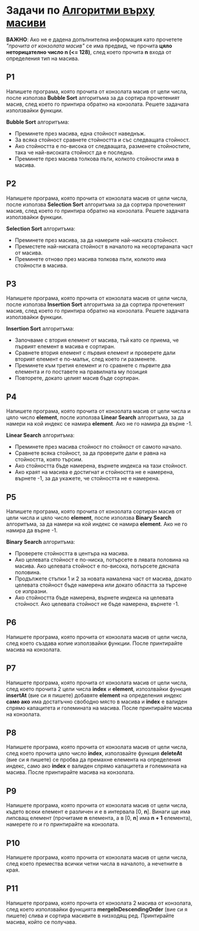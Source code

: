 # Задачи по [Алгоритми върху масиви](./README.md)

**ВАЖНО**: Ако не е дадена допълнителна информация като прочетете *"прочита от конзолата масив"* се има предвид, че прочита **цяло неторицателно число n (<= 128)**, след което прочита **n** входа от определения тип на масива.

## P1

Напишете програма, която прочита от конзолата масив от цели числа, после използва **Bubble Sort** алгоритъма за да сортира прочетеният масив, след което го принтира обратно на конзолата. Решете задачата използвайки функции.

**Bubble Sort** алгоритъма:

- Преминете през масива, една стойност наведнъж.
- За всяка стойност сравнете стойността и със следващата стойност.
- Ако стойността е по-висока от следващата, разменете стойностите, така че най-високата стойност да е последна.
- Преминете през масива толкова пъти, колкото стойности има в масива.

## P2

Напишете програма, която прочита от конзолата масив от цели числа, после използва **Selection Sort** алгоритъма за да сортира прочетеният масив, след което го принтира обратно на конзолата. Решете задачата използвайки функции.

**Selection Sort** алгоритъма:

- Преминете през масива, за да намерите най-ниската стойност.
- Преместете най-ниската стойност в началото на несортираната част от масива.
- Преминете отново през масива толкова пъти, колкото има стойности в масива.

## P3

Напишете програма, която прочита от конзолата масив от цели числа, после използва **Insertion Sort** алгоритъма за да сортира прочетеният масив, след което го принтира обратно на конзолата. Решете задачата използвайки функции.

**Insertion Sort** алгоритъма:

- Започваме с втория елемент от масива, тъй като се приема, че първият елемент в масива е сортиран.
- Сравнете втория елемент с първия елемент и проверете дали вторият елемент е по-малък, след което ги разменете.
- Преминете към третия елемент и го сравнете с първите два елемента и го поставете на правилната му позиция
- Повторете, докато целият масив бъде сортиран.

## P4

Напишете програма, която прочита от конзолата масив от цели числа и цяло число **element**, после използва **Linear Search** алгоритъма, за да намери на кой индекс се намира **element**. Ако не го намира да върне -1.

**Linear Search** алгоритъма:

- Преминете през масива стойност по стойност от самото начало.
- Сравнете всяка стойност, за да проверите дали е равна на стойността, която търсим.
- Ако стойността бъде намерена, върнете индекса на тази стойност.
- Ако краят на масива е достигнат и стойността не е намерена, върнете -1, за да укажете, че стойността не е намерена.

## P5

Напишете програма, която прочита от конзолата сортиран масив от цели числа и цяло число **element**, после използва **Binary Search** алгоритъма, за да намери на кой индекс се намира **element**. Ако не го намира да върне -1.

**Binary Search** алгоритъма:

- Проверете стойността в центъра на масива.
- Ако целевата стойност е по-ниска, потърсете в лявата половина на масива. Ако целевата стойност е по-висока, потърсете дясната половина.
- Продължете стъпки 1 и 2 за новата намалена част от масива, докато целевата стойност бъде намерена или докато областта за търсене се изпразни.
- Ако стойността бъде намерена, върнете индекса на целевата стойност. Ако целевата стойност не бъде намерена, върнете -1.

## P6

Напишете програма, която прочита от конзолата масив от цели числа, след което създава копие използвайки функции. После принтирайте масива на конзолата.

## P7

Напишете програма, която прочита от конзолата масив от цели числа, след което прочита 2 цели числа **index** и **element**, изпозлвайки функция **insertAt** (вие си я пишете) добавяте **element** на определения индекс **само ако** има достатъчно свободно място в масива и **index** е валиден спрямо капацитета и големината на масива. После принтирайте масива на конзолата.

## P8

Напишете програма, която прочита от конзолата масив от цели числа, след което прочита цяло число **index**, използвайте функция **deleteAt** (вие си я пишете) се пробва да премахне елемента на определения индекс, само ако **index** е валиден спрямо капацитета и големината на масива. После принтирайте масива на конзолата.

## P9

Напишете програма, която прочита от конзолата масив от цели числа, където всеки елемент е различен и е в интервала [0, **n**]. Винаги ще има липсващ елемент (прочитаме **n** елемента, а в [0, **n**] има **n + 1** елемента), намерете го и го принтирайте на конзолата.

## P10

Напишете програма, която прочита от конзолата масив от цели числа, след което премества всички четни числа в началото, а нечетните в края.

## P11

Напишете програма, която прочита от конзолата 2 масива от конзолата, след което използвайки функцията **mergeInDescendingOrder** (вие си я пишете) слива и сортира масивите в низходящ ред. Принтирайте масива, който се получава.

